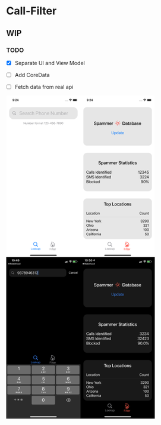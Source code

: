 # Call-Filter

## WIP

### TODO
- [x] Separate UI and View Model
- [ ] Add CoreData
- [ ] Fetch data from real api


<img src="https://github.com/ghmanoj/Call-Filter/blob/b9d6db9b2b7e761ffd46e947b4f0be7b395424fb/demo/lookup.png" width=200 align=left><img src="https://github.com/ghmanoj/Call-Filter/blob/b9d6db9b2b7e761ffd46e947b4f0be7b395424fb/demo/filter.png" width=200 align=left>
<img src="https://github.com/ghmanoj/Call-Filter/blob/b9d6db9b2b7e761ffd46e947b4f0be7b395424fb/demo/lookup_dark.png" width=200 align=left><img src="https://github.com/ghmanoj/Call-Filter/blob/b9d6db9b2b7e761ffd46e947b4f0be7b395424fb/demo/filter_dark.png" width=200 align=left>
